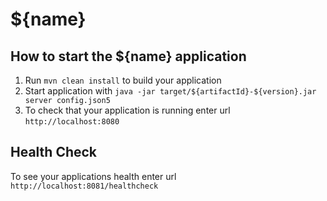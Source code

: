 # ${name}

How to start the ${name} application
------------------------------------

1. Run `mvn clean install` to build your application
2. Start application with `java -jar target/${artifactId}-${version}.jar server config.json5`
3. To check that your application is running enter url `http://localhost:8080`

Health Check
------------

To see your applications health enter url `http://localhost:8081/healthcheck`
